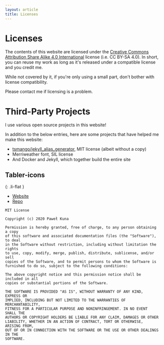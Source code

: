 ```yaml
---
layout: article
title: Licenses
---
```


<h1>Licenses</h1>

The contents of this website are licensed under the [Creative Commons Attribution Share Alike 4.0 International](https://github.com/ralismark/ralismark.github.io/blob/master/LICENSE) license (i.e. CC BY-SA 4.0). In short, you can reuse my work as long as it's released under a compatible license and you credit me.

While not covered by it, if you're only using a small part, don't bother with license compatibility.

Please contact me if licensing is a problem.

# Third-Party Projects

I use various open source projects in this website!

In addition to the below entries, here are some projects that have helped me make this website:

- [tsmango/jekyll_alias_generator](https://github.com/tsmango/jekyll_alias_generator/), MIT license (albeit without a copy)
- Merriweather font, SIL license
- And Docker and Jekyll, which together build the entire site

## Tabler-icons

{: .li-flat }
- [Website](https://tabler-icons.io/)
- [Repo](https://github.com/tabler/tabler-icons)

```plain
MIT License

Copyright (c) 2020 Paweł Kuna

Permission is hereby granted, free of charge, to any person obtaining a copy
of this software and associated documentation files (the "Software"), to deal
in the Software without restriction, including without limitation the rights
to use, copy, modify, merge, publish, distribute, sublicense, and/or sell
copies of the Software, and to permit persons to whom the Software is
furnished to do so, subject to the following conditions:

The above copyright notice and this permission notice shall be included in all
copies or substantial portions of the Software.

THE SOFTWARE IS PROVIDED "AS IS", WITHOUT WARRANTY OF ANY KIND, EXPRESS OR
IMPLIED, INCLUDING BUT NOT LIMITED TO THE WARRANTIES OF MERCHANTABILITY,
FITNESS FOR A PARTICULAR PURPOSE AND NONINFRINGEMENT. IN NO EVENT SHALL THE
AUTHORS OR COPYRIGHT HOLDERS BE LIABLE FOR ANY CLAIM, DAMAGES OR OTHER
LIABILITY, WHETHER IN AN ACTION OF CONTRACT, TORT OR OTHERWISE, ARISING FROM,
OUT OF OR IN CONNECTION WITH THE SOFTWARE OR THE USE OR OTHER DEALINGS IN THE
SOFTWARE.
```

